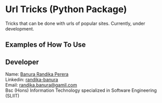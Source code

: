 # Url Tricks (Python Package)

Tricks that can be done with urls of popular sites. Currently, under development.

## Examples of How To Use

## Developer

Name: [Banura Randika Perera](https://github.com/randikabanura) <br/>
Linkedin: [randika-banura](https://www.linkedin.com/in/randika-banura/) <br/>
Email: [randika.banura@gamil.com](mailto:randika.banura@gamil.com) <br/>
Bsc (Hons) Information Technology specialized in Software Engineering (SLIIT) <br/>